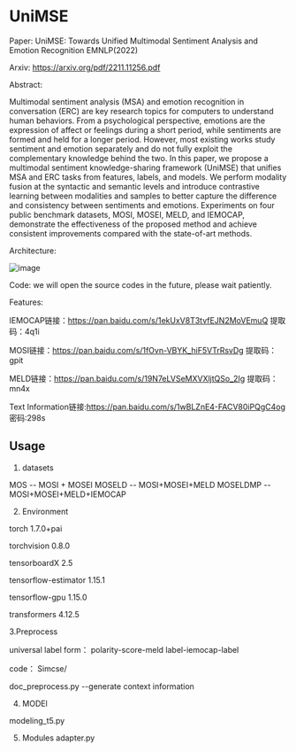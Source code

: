 # UniMSE

Paper: UniMSE: Towards Unified Multimodal Sentiment Analysis and Emotion Recognition EMNLP(2022)

Arxiv: https://arxiv.org/pdf/2211.11256.pdf

Abstract:

Multimodal sentiment analysis (MSA) and emotion recognition in conversation (ERC) are key research topics for computers to understand human behaviors. From a psychological perspective, emotions are the expression of affect or feelings during a short period, while sentiments are formed and held for a longer period. However, most existing works study sentiment and emotion separately and do not fully exploit the complementary knowledge behind the two. In this paper, we propose a multimodal sentiment knowledge-sharing framework (UniMSE) that unifies MSA and ERC tasks from features, labels, and models. We perform modality fusion at the syntactic and semantic levels and introduce contrastive learning between modalities and samples to better capture the difference and consistency between sentiments and emotions. Experiments on four public benchmark datasets, MOSI, MOSEI, MELD, and IEMOCAP, demonstrate the effectiveness of the proposed method and achieve consistent improvements compared with the state-of-art methods.

Architecture:

![image](https://user-images.githubusercontent.com/22788642/196078764-4313a0ac-9727-4692-9836-99f667007c93.png)


Code: we will open the source codes in the future, please wait patiently.

Features: 

IEMOCAP链接：https://pan.baidu.com/s/1ekUxV8T3tvfEJN2MoVEmuQ 
提取码：4q1i

MOSI链接：https://pan.baidu.com/s/1fOvn-VBYK_hiF5VTrRsvDg 
提取码：gpit

MELD链接：https://pan.baidu.com/s/19N7eLVSeMXVXljtQSo_2Ig 
提取码：mn4x

Text Information链接:https://pan.baidu.com/s/1wBLZnE4-FACV80iPQgC4og  密码:298s




## Usage

1. datasets

MOS -- MOSI + MOSEI
MOSELD -- MOSI+MOSEI+MELD
MOSELDMP -- MOSI+MOSEI+MELD+IEMOCAP



2. Environment

torch                        1.7.0+pai

torchvision                  0.8.0

tensorboardX                 2.5

tensorflow-estimator         1.15.1

tensorflow-gpu               1.15.0

transformers                 4.12.5

3.Preprocess

universal label form： polarity-score-meld label-iemocap-label

code： Simcse/


doc_preprocess.py --generate context information 


4. MODEl

modeling_t5.py 

5. Modules
adapter.py






